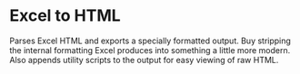 # Excel to HTML

Parses Excel HTML and exports a specially formatted output. Buy stripping the internal formatting Excel produces into something a little more modern. Also appends utility scripts to the output for easy viewing of raw HTML.
